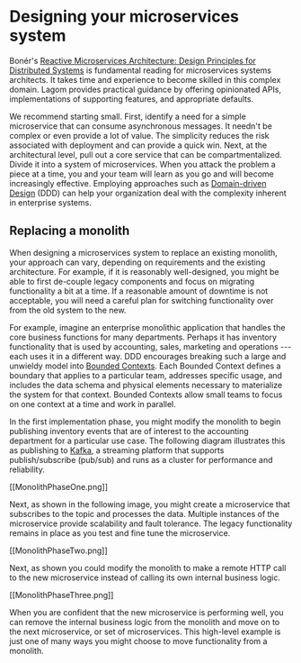 # Designing your microservices system

Bonér's [Reactive Microservices Architecture: Design Principles for Distributed Systems](http://www.oreilly.com/programming/free/reactive-microservices-architecture.html) is fundamental reading for microservices systems architects. It takes time and experience to become skilled in this complex domain. Lagom provides practical guidance by offering opinionated APIs, implementations of supporting features, and appropriate defaults. 

We recommend starting small. First, identify a need for a simple microservice that can consume asynchronous messages. It needn't be complex or even provide a lot of value. The simplicity reduces the risk associated with deployment and can provide a quick win. Next, at the architectural level, pull out a core service that can be compartmentalized. Divide it into a system of microservices. When you attack the problem a piece at a time, you and your team will learn as you go and will become increasingly effective. Employing approaches such as [Domain-driven Design](https://en.wikipedia.org/wiki/Domain-driven_design) (DDD) can help your organization deal with the complexity inherent in enterprise systems.

## Replacing a monolith

When designing a microservices system to replace an existing monolith, your approach can vary, depending on requirements and the existing architecture. For example, if it is reasonably well-designed, you might be able to first de-couple legacy components and focus on migrating functionality a bit at a time. If a reasonable amount of downtime is not acceptable, you will need a careful plan for switching functionality over from the old system to the new.

For example, imagine an enterprise monolithic application that handles the core business functions for many departments. Perhaps it has inventory functionality that is used by accounting, sales, marketing and operations --- each uses it in a different way. DDD encourages breaking such a large and unwieldy model into  [Bounded Contexts](https://martinfowler.com/bliki/BoundedContext.html). Each Bounded Context defines a boundary that applies to a particular team, addresses specific usage, and includes the data schema and physical elements necessary to materialize the system for that context. Bounded Contexts allow small teams to focus on one context at a time and work in parallel. 

In the first implementation phase, you might modify the monolith to begin publishing inventory events that are of interest to the accounting department for a particular use case. The following diagram illustrates this as publishing to [Kafka](https://kafka.apache.org/intro), a streaming platform that supports publish/subscribe (pub/sub) and runs as a cluster for performance and reliability. 

[[MonolithPhaseOne.png]]

Next, as shown in the following image, you might create a microservice that subscribes to the topic and processes the data. Multiple instances of the microservice provide scalability and fault tolerance. The legacy functionality remains in place as you test and fine tune the microservice.

[[MonolithPhaseTwo.png]]

Next, as shown you could modify the monolith to make a remote HTTP call to the new microservice instead of calling its own internal business logic.

[[MonolithPhaseThree.png]]

When you are confident that the new microservice is performing well, you can remove the internal business logic from the monolith and move on to the next microservice, or set of microservices. This high-level example is just one of many ways you might choose to move functionality from a monolith.

<!---The following diagram illustrates a first try at decomposing a monolith. **A** represents a simple piece of functionality that was redesigned as a microservice. With the microservice instances online, code in the monolith that uses that functionality now locates available instances through the Service Gateway and communicates with them using the Kafka message broker. -->
